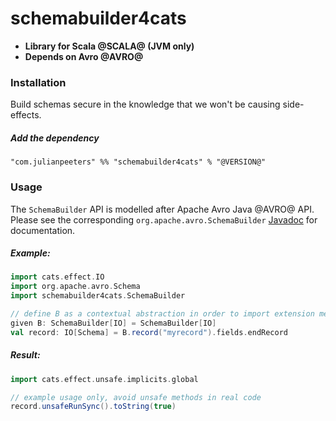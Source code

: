# schemabuilder4cats
 - **Library for Scala @SCALA@ (JVM only)**
 - **Depends on Avro @AVRO@**

### Installation

Build schemas secure in the knowledge that we won't be causing side-effects.

##### Add the dependency

```
"com.julianpeeters" %% "schemabuilder4cats" % "@VERSION@"
```

### Usage

The `SchemaBuilder` API is modelled after Apache Avro Java @AVRO@ API.
Please see the corresponding `org.apache.avro.SchemaBuilder`
[Javadoc](https://avro.apache.org/docs/@AVRO@/api/java/) for documentation.

##### Example:

```scala mdoc:silent
import cats.effect.IO
import org.apache.avro.Schema
import schemabuilder4cats.SchemaBuilder

// define B as a contextual abstraction in order to import extension methods
given B: SchemaBuilder[IO] = SchemaBuilder[IO]
val record: IO[Schema] = B.record("myrecord").fields.endRecord
```

##### Result:

```scala mdoc
import cats.effect.unsafe.implicits.global

// example usage only, avoid unsafe methods in real code
record.unsafeRunSync().toString(true)
```